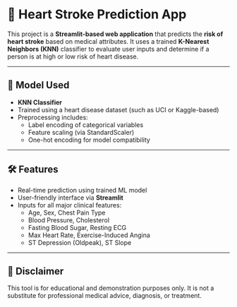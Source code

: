 # 💓 Heart Stroke Prediction App

This project is a **Streamlit-based web application** that predicts the **risk of heart stroke** based on medical attributes. It uses a trained **K-Nearest Neighbors (KNN)** classifier to evaluate user inputs and determine if a person is at high or low risk of heart disease.

---

## 🧠 Model Used

- **KNN Classifier**
- Trained using a heart disease dataset (such as UCI or Kaggle-based)
- Preprocessing includes:
  - Label encoding of categorical variables
  - Feature scaling (via StandardScaler)
  - One-hot encoding for model compatibility

---

## 🛠 Features

- Real-time prediction using trained ML model
- User-friendly interface via **Streamlit**
- Inputs for all major clinical features:
  - Age, Sex, Chest Pain Type
  - Blood Pressure, Cholesterol
  - Fasting Blood Sugar, Resting ECG
  - Max Heart Rate, Exercise-Induced Angina
  - ST Depression (Oldpeak), ST Slope

---


## 📢 Disclaimer

This tool is for educational and demonstration purposes only. It is not a substitute for professional medical advice, diagnosis, or treatment.

